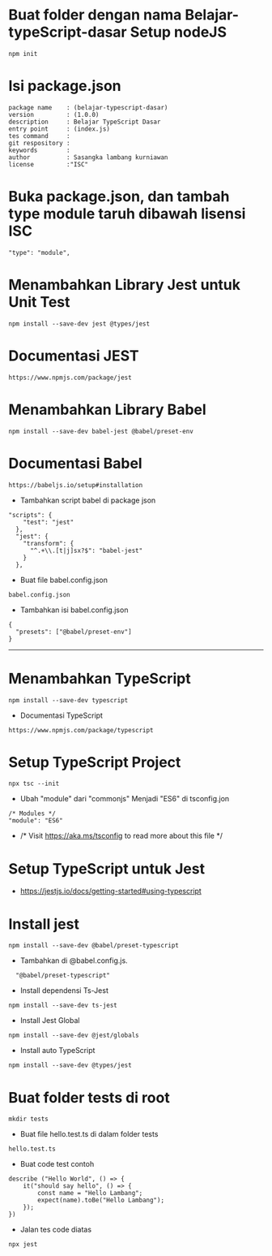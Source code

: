 # Buat folder dengan nama Belajar-typeScript-dasar Setup nodeJS
```
npm init
```
# Isi package.json
```
package name    : (belajar-typescript-dasar)
version         : (1.0.0)
description     : Belajar TypeScript Dasar
entry point     : (index.js)
tes command     :
git respository :
keywords        :
author          : Sasangka lambang kurniawan
license         :"ISC"
```
# Buka package.json, dan tambah type module taruh dibawah lisensi ISC

```
"type": "module",
```
# Menambahkan Library Jest untuk Unit Test

```
npm install --save-dev jest @types/jest
```
# Documentasi JEST
```
https://www.npmjs.com/package/jest
```

# Menambahkan Library Babel
```
npm install --save-dev babel-jest @babel/preset-env
```
# Documentasi Babel
```
https://babeljs.io/setup#installation
```

- Tambahkan script babel di package json
```
"scripts": {
    "test": "jest"
  },
  "jest": {
    "transform": {
      "^.+\\.[t|j]sx?$": "babel-jest"
    }
  },
```
- Buat file babel.config.json
```
babel.config.json
```
- Tambahkan isi babel.config.json
```
{
  "presets": ["@babel/preset-env"]
}
```
----------------------------------------------------------------------------------------------------------------------------------
# Menambahkan TypeScript
```
npm install --save-dev typescript
```
- Documentasi TypeScript
```
https://www.npmjs.com/package/typescript
```
# Setup TypeScript Project
```
npx tsc --init
```
- Ubah "module" dari "commonjs" Menjadi "ES6" di tsconfig.jon

```
/* Modules */
"module": "ES6"  
```
- /* Visit https://aka.ms/tsconfig to read more about this file */

# Setup TypeScript untuk Jest

- https://jestjs.io/docs/getting-started#using-typescript

# Install jest
```
npm install --save-dev @babel/preset-typescript
```
- Tambahkan di @babel.config.js.

```
  "@babel/preset-typescript"
```

- Install dependensi Ts-Jest

```
npm install --save-dev ts-jest
```

- Install Jest Global

```
npm install --save-dev @jest/globals
```

- Install auto TypeScript
```
npm install --save-dev @types/jest
```
# Buat folder tests di root
```
mkdir tests
```
- Buat file hello.test.ts di dalam folder tests
```
hello.test.ts
```
- Buat code test contoh
```
describe ("Hello World", () => {
    it("should say hello", () => { 
        const name = "Hello Lambang";
        expect(name).toBe("Hello Lambang");
    });
})
```
- Jalan tes code diatas
```
npx jest
```
